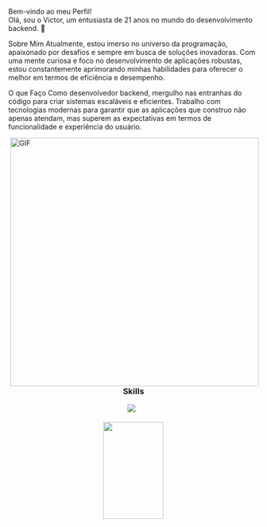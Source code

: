 Bem-vindo ao meu Perfil!</br>
Olá, sou o Victor, um entusiasta de 21 anos no mundo do desenvolvimento backend. 🚀

Sobre Mim
Atualmente, estou imerso no universo da programação, apaixonado por desafios e sempre em busca de soluções inovadoras. Com uma mente curiosa e foco no desenvolvimento de aplicações robustas, estou constantemente aprimorando minhas habilidades para oferecer o melhor em termos de eficiência e desempenho.

O que Faço
Como desenvolvedor backend, mergulho nas entranhas do código para criar sistemas escaláveis e eficientes. Trabalho com tecnologias modernas para garantir que as aplicações que construo não apenas atendam, mas superem as expectativas em termos de funcionalidade e experiência do usuário.

  <img align="right" alt="GIF" src=https://github.com/VictorSCortez/VictorSCortez/assets/151647997/57deb166-547c-46a8-a803-cecd87e50e45 width="500" />
  </br>
  
<h3 align="center">Skills</h3>
<div align="center"> 
<div style="display: inline_block">
      <img src="https://skillicons.dev/icons?i=html,css,python,mysql" />
    </a></a>
</div>
</div>
</br>


<!--Por hoje é isso pessoal-->
<div align="center">  
  <img src="https://github-readme-stats.vercel.app/api?username=VictorSCortez&show_icons=true&theme=gotham" width="49%" height="195px" />
</div><br><br>

